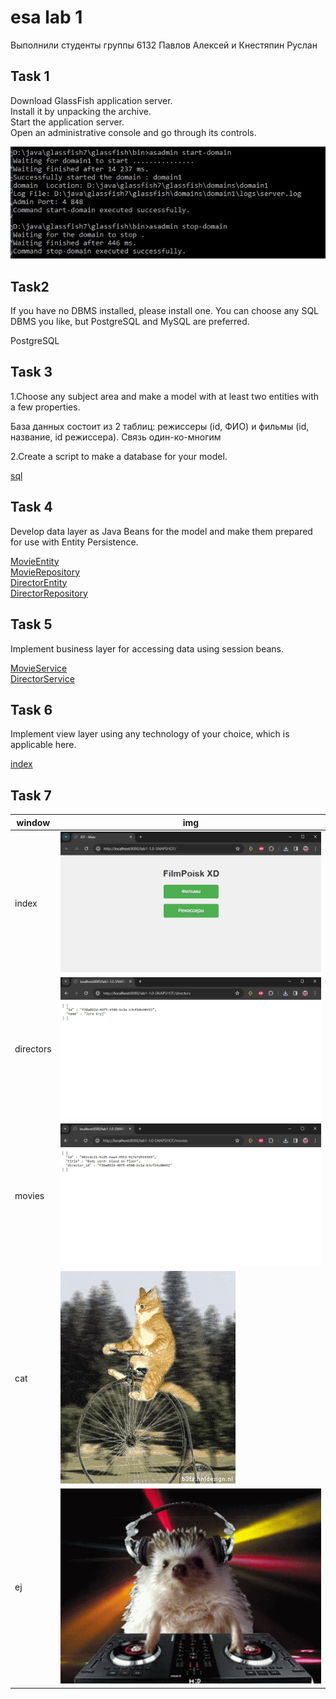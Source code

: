 <h1>esa lab 1</h1>
<p>Выполнили студенты группы 6132 Павлов Алексей и Кнестяпин Руслан</p>
<h2>Task 1</h2>

Download GlassFish application server.\
Install it by unpacking the archive.\
Start the application server.\
Open an administrative console and go through its controls.

![](static/glassfish-start.jpg)


<h2>Task2</h2>

If you have no DBMS installed, please install one. You can choose any SQL DBMS you like, but PostgreSQL and MySQL are preferred.

<p>PostgreSQL</p>

<h2>Task 3</h2>

1.Choose any subject area and make a model with at least two entities with a few properties.

База данных состоит из 2 таблиц: режиссеры (id, ФИО) и фильмы (id, название, id режиссера). Связь один-ко-многим

2.Create a script to make a database for your model.

[sql](src/FilmPoisk.sql)

<h2>Task 4</h2>

Develop data layer as Java Beans for the model and make them prepared for use with Entity Persistence.

[MovieEntity](src/main/java/com/example/lab1/models/MovieEntity.java)\
[MovieRepository](src/main/java/com/example/lab1/repositories/MovieRepository.java)\
[DirectorEntity](src/main/java/com/example/lab1/models/DirectorEntity.java)\
[DirectorRepository](src/main/java/com/example/lab1/repositories/DirectorRepository.java)

<h2>Task 5</h2>

Implement business layer for accessing data using session beans.

[MovieService](src/main/java/com/example/lab1/services/MovieService.java)\
[DirectorService](src/main/java/com/example/lab1/services/DirectorService.java)

<h2>Task 6</h2>

Implement view layer using any technology of your choice, which is applicable here.

[index](src/main/webapp/index.jsp)

<h2>Task 7</h2>

| window    | img                       |
|-----------|---------------------------|
| index     | ![](static/index.jpg)     |
| directors | ![](static/director.jpg)  |
| movies    | ![](static/movie.jpg)     |
| cat       | ![](static/gif.gif)       |
| ej        | ![](static/gif2.gif)      |